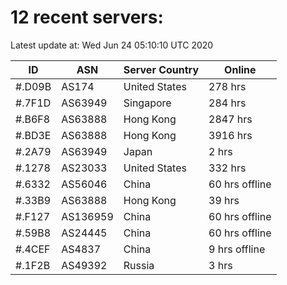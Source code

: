 # 12 recent servers:

Latest update at: Wed Jun 24 05:10:10 UTC 2020

| ID | ASN | Server Country | Online |
| -- | --- | -------------- | ------ |
| #.D09B | AS174 | United States | 278 hrs |
| #.7F1D | AS63949 | Singapore | 284 hrs |
| #.B6F8 | AS63888 | Hong Kong | 2847 hrs |
| #.BD3E | AS63888 | Hong Kong | 3916 hrs |
| #.2A79 | AS63949 | Japan | 2 hrs |
| #.1278 | AS23033 | United States | 332 hrs |
| #.6332 | AS56046 | China | 60 hrs offline |
| #.33B9 | AS63888 | Hong Kong | 39 hrs |
| #.F127 | AS136959 | China | 60 hrs offline |
| #.59B8 | AS24445 | China | 60 hrs offline |
| #.4CEF | AS4837 | China | 9 hrs offline |
| #.1F2B | AS49392 | Russia | 3 hrs |

